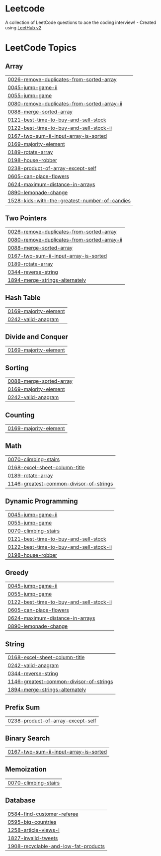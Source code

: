 # Leetcode
A collection of LeetCode questions to ace the coding interview! - Created using [LeetHub v2](https://github.com/arunbhardwaj/LeetHub-2.0)

<!---LeetCode Topics Start-->
# LeetCode Topics
## Array
|  |
| ------- |
| [0026-remove-duplicates-from-sorted-array](https://github.com/Jassherrin/Leetcode/tree/master/0026-remove-duplicates-from-sorted-array) |
| [0045-jump-game-ii](https://github.com/Jassherrin/Leetcode/tree/master/0045-jump-game-ii) |
| [0055-jump-game](https://github.com/Jassherrin/Leetcode/tree/master/0055-jump-game) |
| [0080-remove-duplicates-from-sorted-array-ii](https://github.com/Jassherrin/Leetcode/tree/master/0080-remove-duplicates-from-sorted-array-ii) |
| [0088-merge-sorted-array](https://github.com/Jassherrin/Leetcode/tree/master/0088-merge-sorted-array) |
| [0121-best-time-to-buy-and-sell-stock](https://github.com/Jassherrin/Leetcode/tree/master/0121-best-time-to-buy-and-sell-stock) |
| [0122-best-time-to-buy-and-sell-stock-ii](https://github.com/Jassherrin/Leetcode/tree/master/0122-best-time-to-buy-and-sell-stock-ii) |
| [0167-two-sum-ii-input-array-is-sorted](https://github.com/Jassherrin/Leetcode/tree/master/0167-two-sum-ii-input-array-is-sorted) |
| [0169-majority-element](https://github.com/Jassherrin/Leetcode/tree/master/0169-majority-element) |
| [0189-rotate-array](https://github.com/Jassherrin/Leetcode/tree/master/0189-rotate-array) |
| [0198-house-robber](https://github.com/Jassherrin/Leetcode/tree/master/0198-house-robber) |
| [0238-product-of-array-except-self](https://github.com/Jassherrin/Leetcode/tree/master/0238-product-of-array-except-self) |
| [0605-can-place-flowers](https://github.com/Jassherrin/Leetcode/tree/master/0605-can-place-flowers) |
| [0624-maximum-distance-in-arrays](https://github.com/Jassherrin/Leetcode/tree/master/0624-maximum-distance-in-arrays) |
| [0890-lemonade-change](https://github.com/Jassherrin/Leetcode/tree/master/0890-lemonade-change) |
| [1528-kids-with-the-greatest-number-of-candies](https://github.com/Jassherrin/Leetcode/tree/master/1528-kids-with-the-greatest-number-of-candies) |
## Two Pointers
|  |
| ------- |
| [0026-remove-duplicates-from-sorted-array](https://github.com/Jassherrin/Leetcode/tree/master/0026-remove-duplicates-from-sorted-array) |
| [0080-remove-duplicates-from-sorted-array-ii](https://github.com/Jassherrin/Leetcode/tree/master/0080-remove-duplicates-from-sorted-array-ii) |
| [0088-merge-sorted-array](https://github.com/Jassherrin/Leetcode/tree/master/0088-merge-sorted-array) |
| [0167-two-sum-ii-input-array-is-sorted](https://github.com/Jassherrin/Leetcode/tree/master/0167-two-sum-ii-input-array-is-sorted) |
| [0189-rotate-array](https://github.com/Jassherrin/Leetcode/tree/master/0189-rotate-array) |
| [0344-reverse-string](https://github.com/Jassherrin/Leetcode/tree/master/0344-reverse-string) |
| [1894-merge-strings-alternately](https://github.com/Jassherrin/Leetcode/tree/master/1894-merge-strings-alternately) |
## Hash Table
|  |
| ------- |
| [0169-majority-element](https://github.com/Jassherrin/Leetcode/tree/master/0169-majority-element) |
| [0242-valid-anagram](https://github.com/Jassherrin/Leetcode/tree/master/0242-valid-anagram) |
## Divide and Conquer
|  |
| ------- |
| [0169-majority-element](https://github.com/Jassherrin/Leetcode/tree/master/0169-majority-element) |
## Sorting
|  |
| ------- |
| [0088-merge-sorted-array](https://github.com/Jassherrin/Leetcode/tree/master/0088-merge-sorted-array) |
| [0169-majority-element](https://github.com/Jassherrin/Leetcode/tree/master/0169-majority-element) |
| [0242-valid-anagram](https://github.com/Jassherrin/Leetcode/tree/master/0242-valid-anagram) |
## Counting
|  |
| ------- |
| [0169-majority-element](https://github.com/Jassherrin/Leetcode/tree/master/0169-majority-element) |
## Math
|  |
| ------- |
| [0070-climbing-stairs](https://github.com/Jassherrin/Leetcode/tree/master/0070-climbing-stairs) |
| [0168-excel-sheet-column-title](https://github.com/Jassherrin/Leetcode/tree/master/0168-excel-sheet-column-title) |
| [0189-rotate-array](https://github.com/Jassherrin/Leetcode/tree/master/0189-rotate-array) |
| [1146-greatest-common-divisor-of-strings](https://github.com/Jassherrin/Leetcode/tree/master/1146-greatest-common-divisor-of-strings) |
## Dynamic Programming
|  |
| ------- |
| [0045-jump-game-ii](https://github.com/Jassherrin/Leetcode/tree/master/0045-jump-game-ii) |
| [0055-jump-game](https://github.com/Jassherrin/Leetcode/tree/master/0055-jump-game) |
| [0070-climbing-stairs](https://github.com/Jassherrin/Leetcode/tree/master/0070-climbing-stairs) |
| [0121-best-time-to-buy-and-sell-stock](https://github.com/Jassherrin/Leetcode/tree/master/0121-best-time-to-buy-and-sell-stock) |
| [0122-best-time-to-buy-and-sell-stock-ii](https://github.com/Jassherrin/Leetcode/tree/master/0122-best-time-to-buy-and-sell-stock-ii) |
| [0198-house-robber](https://github.com/Jassherrin/Leetcode/tree/master/0198-house-robber) |
## Greedy
|  |
| ------- |
| [0045-jump-game-ii](https://github.com/Jassherrin/Leetcode/tree/master/0045-jump-game-ii) |
| [0055-jump-game](https://github.com/Jassherrin/Leetcode/tree/master/0055-jump-game) |
| [0122-best-time-to-buy-and-sell-stock-ii](https://github.com/Jassherrin/Leetcode/tree/master/0122-best-time-to-buy-and-sell-stock-ii) |
| [0605-can-place-flowers](https://github.com/Jassherrin/Leetcode/tree/master/0605-can-place-flowers) |
| [0624-maximum-distance-in-arrays](https://github.com/Jassherrin/Leetcode/tree/master/0624-maximum-distance-in-arrays) |
| [0890-lemonade-change](https://github.com/Jassherrin/Leetcode/tree/master/0890-lemonade-change) |
## String
|  |
| ------- |
| [0168-excel-sheet-column-title](https://github.com/Jassherrin/Leetcode/tree/master/0168-excel-sheet-column-title) |
| [0242-valid-anagram](https://github.com/Jassherrin/Leetcode/tree/master/0242-valid-anagram) |
| [0344-reverse-string](https://github.com/Jassherrin/Leetcode/tree/master/0344-reverse-string) |
| [1146-greatest-common-divisor-of-strings](https://github.com/Jassherrin/Leetcode/tree/master/1146-greatest-common-divisor-of-strings) |
| [1894-merge-strings-alternately](https://github.com/Jassherrin/Leetcode/tree/master/1894-merge-strings-alternately) |
## Prefix Sum
|  |
| ------- |
| [0238-product-of-array-except-self](https://github.com/Jassherrin/Leetcode/tree/master/0238-product-of-array-except-self) |
## Binary Search
|  |
| ------- |
| [0167-two-sum-ii-input-array-is-sorted](https://github.com/Jassherrin/Leetcode/tree/master/0167-two-sum-ii-input-array-is-sorted) |
## Memoization
|  |
| ------- |
| [0070-climbing-stairs](https://github.com/Jassherrin/Leetcode/tree/master/0070-climbing-stairs) |
## Database
|  |
| ------- |
| [0584-find-customer-referee](https://github.com/Jassherrin/Leetcode/tree/master/0584-find-customer-referee) |
| [0595-big-countries](https://github.com/Jassherrin/Leetcode/tree/master/0595-big-countries) |
| [1258-article-views-i](https://github.com/Jassherrin/Leetcode/tree/master/1258-article-views-i) |
| [1827-invalid-tweets](https://github.com/Jassherrin/Leetcode/tree/master/1827-invalid-tweets) |
| [1908-recyclable-and-low-fat-products](https://github.com/Jassherrin/Leetcode/tree/master/1908-recyclable-and-low-fat-products) |
<!---LeetCode Topics End-->